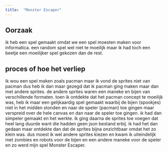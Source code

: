 ```yaml
---
title:  "Monster Escaper"
---
```


## Oorzaak

ik heb een spel gemaakt omdat we een spel moesten maken voor informatica. een random spel wel niet te moeilijk maar ik had toch een beetje een moeilijker spel gekozen dan de rest. 

## proces of hoe het verliep

ik wou een spel maken zoals pacman maar ik vond de sprites niet van pacman dus heb ik dan maar gezegd dat ik pacman ging maken maar dan met andere sprites. de andere sprites waren een maneke en bijen van verschillende formaten. toen ik ontdekte dat het pacman concept te moeilijk was, heb ik maar een gelijkaardig spel gemaakt waarbij de bijen (spookjes) niet in het midden stonden en naar de speler (pacman) toe gingen maar verspreid over de hele canvas en dan naar de speler toe gingen. ik had dan simpeler gemaakt en het werkte. ik ging daarna de sprites toe voegen dat heel lang duurde want die hadden geen json bestand erbij. ik had het dan gedaan maar ontdekte dan dat de sprites bijna onzichtbaar omdat het zo klein was. dus moest ik wel andere sprites kiezen en kwam ik uiteindelijk met zombies en robots voor de bijen en een andere maneke voor de speler en zo werd mijn spel Monster Escaper.

<!--externe lib bestanden-->
<script src="https://cdn.jsdelivr.net/npm/p5@1.2.0/lib/p5.js"></script>
<script src="/javascript/lib/p5.play.js"></script>

<!--lib bestanden-->
<script src="/javascript/lib/Game.js"></script>
<script src="/javascript/lib/GameCanvas.js"></script>
<script src="/javascript/lib/GameObject.js"></script>

<!--game objecten-->
<script src="/javascript/classes/GameObject/Monster.js"></script>
<script src="/javascript/classes/GameObject/Robot.js"></script>
<script src="/javascript/classes/GameObject/Zombie.js"></script>
<script src="/javascript/classes/GameObject/Tile.js"></script>
<script src="/javascript/classes/GameObject/Gold.js"></script>
<script src="/javascript/classes/GameObject/Player.js"></script>



<!--game class-->
<script src="/javascript/classes/MonsterEscaper.js"></script>

<!--p5 sketch-->
<script src="/javascript/sketch.js"></script>